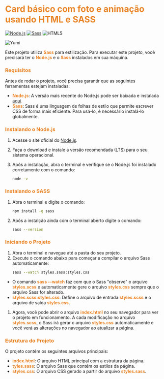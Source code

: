 <h1 style="color: #e98528">Card básico com foto  e animação usando HTML e SASS</h1>

[![Node.js](https://img.shields.io/badge/Node.js-16.x-339933.svg)](https://nodejs.org/) 
[![Sass](https://img.shields.io/badge/Sass-1.50.0-CC6699.svg)](https://sass-lang.com/)
![HTML5](https://img.shields.io/badge/HTML5-E34F26?style=&logo=html5&logoColor=white)

<img src="https://i.imgur.com/NjAqIkj.gif" alt="Yumi">

Este projeto utiliza <b style="color: #e98528">Sass</b> para estilização.
Para executar este projeto, você precisará ter o <b style="color: #e98528">Node.js</b> e o <b style="color: #e98528">Sass</b> instalados em sua máquina.

<h3 style="color: #e98528">Requisitos</h3>

Antes de rodar o projeto, você precisa garantir que as seguintes ferramentas estejam instaladas:

- <b style="color: #e98528">Node.js</b>: A versão mais recente do Node.js pode ser baixada e instalada [aqui](https://nodejs.org/).
- <b style="color: #e98528">Sass</b>: Sass é uma linguagem de folhas de estilo que permite escrever CSS de forma mais eficiente. Para usá-lo, é necessário instalá-lo globalmente.

<h3 style="color: #e98528">Instalando o Node.js</h3>

1. Acesse o site oficial do [Node.js](https://nodejs.org/).
2. Faça o download e instale a versão recomendada (LTS) para o seu sistema operacional.
3. Após a instalação, abra o terminal e verifique se o Node.js foi instalado corretamente com o comando:

   ```bash
   node -v

<h3 style="color: #e98528">Instalando o SASS</h3>

1. Abra o terminal e digite o comando:
   ```bash
   npm install -g sass
2. Após a instalção ainda com o terminal aberto digite o comando:
   ```bash
   sass --version

<h3 style="color: #e98528">Iniciando o Projeto</h3>

1. Abra o terminal e navegue até a pasta do seu projeto.
2. Execute o comando abaixo para começar a compilar o arquivo Sass automaticamente:
   ```bash
   sass --watch styles.sass:styles.css

- O comando <b style="color: #e98528">sass --watch</b> faz com que o Sass "observe" o arquivo <b style="color: #e98528">styles.scss</b> e automaticamente gere o arquivo <b style="color: #e98528">styles.css</b> sempre que o arquivo Sass for alterado.
- <b style="color: #e98528">styles.scss:styles.css</b>: Define o arquivo de entrada <b style="color: #e98528">styles.scss</b> e o arquivo de saída <b style="color: #e98528">styles.css</b>.

1. Agora, você pode abrir o arquivo <b style="color: #e98528">index.html</b> no seu navegador para ver o projeto em funcionamento. A cada modificação no arquivo <b style="color: #e98528">styles.scss</b>, o Sass irá gerar o arquivo <b style="color: #e98528">styles.css</b> automaticamente e você verá as alterações no navegador ao atualizar a página.

<h3 style="color: #e98528">Estrutura do Projeto</h3>

O projeto contém os seguintes arquivos principais:

- <b style="color: #e98528">index.html</b>: O arquivo HTML principal com a estrutura da página.
- <b style="color: #e98528">tyles.sass</b>: O arquivo Sass que contém os estilos da página.
- <b style="color: #e98528">styles.css</b>: O arquivo CSS gerado a partir do arquivo <b style="color: #e98528">styles.sass</b>.